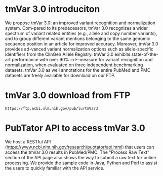 # tmVar 3.0 introduciton

We propose tmVar 3.0: an improved variant recognition and normalization system. Com-pared to its predecessors, tmVar 3.0 recognizes a wider spectrum of variant related entities (e.g., allele and copy number variants), and to group different variant mentions belonging to the same genomic sequence position in an article for improved accuracy. Moreover, tmVar 3.0 provides ad-vanced variant normalization options such as allele-specific identifiers from the ClinGen Allele Registry. tmVar 3.0 exhibits state-of-the-art performance with over 90% in F-measure for variant recognition and normalization, when evaluated on three independent benchmarking datasets. tmVar 3.0 as well annotations for the entire PubMed and PMC datasets are freely available for download on our FTP.

# tmVar 3.0 download from FTP

	https://ftp.ncbi.nlm.nih.gov/pub/lu/tmVar3

# PubTator API to access tmVar 3.0

We host a RESTful API (https://www.ncbi.nlm.nih.gov/research/pubtator/api.html) that users can access the tmVar 3.0 results in PubMed/PMC. The "Process Raw Text" section of the API page also shows the way to submit a raw text for online processing. We provide the sample code in Java, Python and Perl to assist the users to quickly familiar with the API service.
